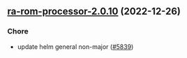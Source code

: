 

## [ra-rom-processor-2.0.10](https://github.com/truecharts/charts/compare/ra-rom-processor-2.0.9...ra-rom-processor-2.0.10) (2022-12-26)

### Chore

- update helm general non-major ([#5839](https://github.com/truecharts/charts/issues/5839))
  
  